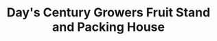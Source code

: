 ---
title: "Day's Century Growers Fruit Stand and Packing House"
url: /kelowna/days-century-growers-fruit-stand-and-packing-house/
shop: farm
---